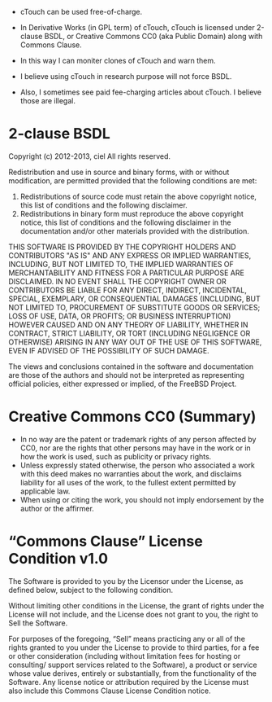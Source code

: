 * cTouch can be used free-of-charge.
* In Derivative Works (in GPL term) of cTouch, cTouch is licensed under 2-clause BSDL, or Creative Commons CC0 (aka Public Domain) along with Commons Clause.

* In this way I can moniter clones of cTouch and warn them.
* I believe using cTouch in research purpose will not force BSDL.
* Also, I sometimes see paid fee-charging articles about cTouch. I believe those are illegal.

2-clause BSDL
===
Copyright (c) 2012-2013, ciel
All rights reserved.

Redistribution and use in source and binary forms, with or without
modification, are permitted provided that the following conditions are met: 

1. Redistributions of source code must retain the above copyright notice, this
   list of conditions and the following disclaimer. 
2. Redistributions in binary form must reproduce the above copyright notice,
   this list of conditions and the following disclaimer in the documentation
   and/or other materials provided with the distribution. 

THIS SOFTWARE IS PROVIDED BY THE COPYRIGHT HOLDERS AND CONTRIBUTORS "AS IS" AND
ANY EXPRESS OR IMPLIED WARRANTIES, INCLUDING, BUT NOT LIMITED TO, THE IMPLIED
WARRANTIES OF MERCHANTABILITY AND FITNESS FOR A PARTICULAR PURPOSE ARE
DISCLAIMED. IN NO EVENT SHALL THE COPYRIGHT OWNER OR CONTRIBUTORS BE LIABLE FOR
ANY DIRECT, INDIRECT, INCIDENTAL, SPECIAL, EXEMPLARY, OR CONSEQUENTIAL DAMAGES
(INCLUDING, BUT NOT LIMITED TO, PROCUREMENT OF SUBSTITUTE GOODS OR SERVICES;
LOSS OF USE, DATA, OR PROFITS; OR BUSINESS INTERRUPTION) HOWEVER CAUSED AND
ON ANY THEORY OF LIABILITY, WHETHER IN CONTRACT, STRICT LIABILITY, OR TORT
(INCLUDING NEGLIGENCE OR OTHERWISE) ARISING IN ANY WAY OUT OF THE USE OF THIS
SOFTWARE, EVEN IF ADVISED OF THE POSSIBILITY OF SUCH DAMAGE.

The views and conclusions contained in the software and documentation are those
of the authors and should not be interpreted as representing official policies, 
either expressed or implied, of the FreeBSD Project.

Creative Commons CC0 (Summary)
===
* In no way are the patent or trademark rights of any person affected by CC0, nor are the rights that other persons may have in the work or in how the work is used, such as publicity or privacy rights.
* Unless expressly stated otherwise, the person who associated a work with this deed makes no warranties about the work, and disclaims liability for all uses of the work, to the fullest extent permitted by applicable law.
* When using or citing the work, you should not imply endorsement by the author or the affirmer.

“Commons Clause” License Condition v1.0
===
The Software is provided to you by the Licensor under the License, as defined below, subject to the following condition.

Without limiting other conditions in the License, the grant of rights under the License will not include, and the License does not grant to you, the right to Sell the Software.

For purposes of the foregoing, “Sell” means practicing any or all of the rights granted to you under the License to provide to third parties, for a fee or other consideration (including without limitation fees for hosting or consulting/ support services related to the Software), a product or service whose value derives, entirely or substantially, from the functionality of the Software. Any license notice or attribution required by the License must also include this Commons Clause License Condition notice.